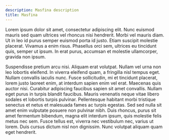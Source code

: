 ```yaml
---
description: Masfina description
title: Masfina
---
```


Lorem ipsum dolor sit amet, consectetur adipiscing elit. Nunc euismod mauris sed quam ultrices vel rhoncus nisi hendrerit. Morbi vel mauris diam. Ut in leo id purus semper euismod porta id justo. Etiam suscipit molestie placerat. Vivamus a enim risus. Phasellus orci sem, ultrices eu tincidunt quis, semper ut ipsum. In erat purus, accumsan et molestie ullamcorper, gravida non ipsum.

Suspendisse pretium arcu nisi. Aliquam erat volutpat. Nullam vel urna non leo lobortis eleifend. In viverra eleifend quam, a fringilla nisl tempus eget. Nullam convallis iaculis nunc. Fusce sollicitudin, mi et tincidunt placerat, lorem justo laoreet enim, at interdum sapien enim vel erat. Maecenas quis auctor nisi. Curabitur adipiscing faucibus sapien sit amet convallis. Nullam eget purus in turpis blandit faucibus. Mauris venenatis neque vitae libero sodales et lobortis turpis pulvinar. Pellentesque habitant morbi tristique senectus et netus et malesuada fames ac turpis egestas. Sed sed nulla sit amet enim vulputate posuere non pulvinar nibh. Duis rhoncus, purus sit amet fermentum bibendum, magna elit interdum ipsum, quis molestie felis metus nec sem. Fusce tellus est, viverra nec vestibulum nec, varius ut lorem. Duis cursus dictum nisl non dignissim. Nunc volutpat aliquam quam eget hendrerit.